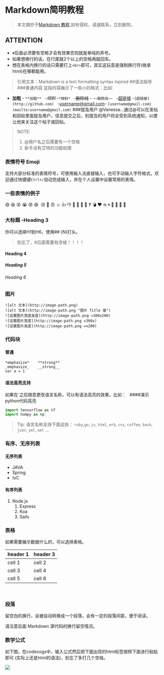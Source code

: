 # Markdown简明教程
>本文摘抄于[Markdown 教程](https://hacpai.com/guide/markdown),如有侵权，请速联系，立刻删除。
## ATTENTION
  - `#`后面必须要有空格才会有效果否则就是单纯的井号。 
  - 如果想换行的话，在行尾敲2个以上的空格再敲回车。
  - 想在表格内换行的话只需要打上`<br>`即可，其实这玩意是强制换行符(继承html)在哪都能用。   
>引用文本：Markdown is a text formatting syntax inpired
##语法指导
###普通内容
这段内容展示了一些小的格式：比如:
- **加粗** - `**加粗**`  
-*倾斜* -`*倾斜*`  
-~~删除线~~ - `~~删除线~~`  
-[超链接](http://github.com) -`[超链接](http://github.com)`  
-[username@gmail.com](mailto:username@gmail.com)-
`[username@gmail.com](mailto:username@gmail.com)`
###提及用户
@Vanessa...通过@可以在发帖和回帖里面提及用户，信息提交之后，别提及的用户将会受到系统通知，以便让他来关注这个帖子或回帖。
>NOTE:
>1. @用户名之后需要有一个空格
>2. 新手没有艾特的功能权限 
### 表情符号 Emoji
支持大部分标准的表情符号，可使用输入法直接输入，也可手动输入字符格式。欢迎通过快捷键`Ctrl+/`自动完成输入，并在个人设置中设置常用的表情。  
### 一些表情的例子  
:smile: :laughing: :dizzy_face: :sob: :cold_sweat: :sweat_smile:  :cry: :triumph: :heart_eyes: :relaxed:
:+1: :-1: :100: :clap: :bell: :gift: :question: :bomb: :heart: :coffee: :cyclone: :bow: :kiss: :pray: :anger:  
### 大标题 -Heading 3  
你可以选择H1到H6，使用## (N)打头。  
> 别忘了，#后面需要有空格！！！！   
#### Heading 4
##### Heading 5
###### Heading 6
### 图片  
```
![alt 文本](http://image-path.png)
![alt 文本](http://image-path.png "图片 Title 值")
![设置图片宽度高度](http://image-path.png =300x200)
![设置图片宽度](http://image-path.png =300x)
![设置图片高度](http://image-path.png =x200)
```
### 代码块
#### 普通 
```
*emphasize*    **strong** 
_emphasize_    __strong__ 
var a = 1 
```
#### 语法高亮支持  
如果在`之后随意更改语言名称，可以有语法高亮的效果，比如：  
####演示python代码高亮
```python
import tensorflow as tf
import numpy as np
```
>Tip: 语言名称支持下面这些： `ruby`,`go`, `js`, `html`, `erb`, `css`, `coffee`, `bash`, `json`, `yml`, `xml` ...     
### 有序、无序列表    
#### 无序列表   
  - JAVA      
  - Spring     
  - IoC 
#### 有序列表 
1. Node.js         
    1. Express     
    2. Koa     
    3. Sails   
### 表格 

如果需要展示数据什么的，可以选择表格。       

| header 1 | header 3 |
| -------- | -------- |
| cell 1   | cell 2   |
| cell 3   | cell 4   |
| cell 5   | cell 6   |
  

### 段落

留空白的换行，会被自动转换成一个段落，会有一定的段落间距，便于阅读。     

请注意后面 Markdown 源代码的换行留空情况。

### 数学公式      
如下图，在codecogs中，输入公式然后把下面出现的html标签按照下面进行粘贴即可 (实际上还是html的语法)，别忘了多打几个空格。

![](http://latex.codecogs.com/gif.latex?\\frac{1}{1+sin(x)})      
